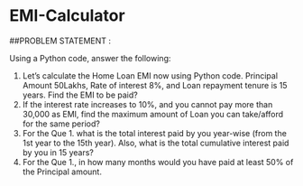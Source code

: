 # EMI-Calculator

##PROBLEM STATEMENT :

Using a Python code, answer the following:
1. Let’s calculate the Home Loan EMI now using Python code. Principal Amount 50Lakhs, Rate of interest 8%, and Loan repayment tenure is 15 years. Find the EMI to be paid?
2. If the interest rate increases to 10%, and you cannot pay more than 30,000 as EMI, find the maximum amount of Loan you can take/afford for the same period?
3. For the Que 1. what is the total interest paid by you year-wise (from the 1st year to the 15th year). Also, what is the total cumulative interest paid by you in 15 years?
4. For the Que 1., in how many months would you have paid at least 50% of the Principal amount.

